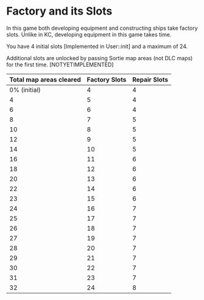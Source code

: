 # Factory and its Slots

In this game both developing equipment and constructing ships take factory slots. Unlike in KC, developing equipment in this game takes time.

You have 4 initial slots [Implemented in User::init] and a maximum of 24.

Additional slots are unlocked by passing Sortie map areas (not DLC maps) for the first time. [NOTYETIMPLEMENTED]

| Total map areas cleared | Factory Slots | Repair Slots |
| ----------------------- | ------------- | ------------ |
| 0% (initial)            | 4             | 4            |
| 4                       | 5             | 4            |
| 6                       | 6             | 4            |
| 8                       | 7             | 5            |
| 10                      | 8             | 5            |
| 12                      | 9             | 5            |
| 14                      | 10            | 5            |
| 16                      | 11            | 6            |
| 18                      | 12            | 6            |
| 20                      | 13            | 6            |
| 22                      | 14            | 6            |
| 23                      | 15            | 6            |
| 24                      | 16            | 7            |
| 25                      | 17            | 7            |
| 26                      | 18            | 7            |
| 27                      | 19            | 7            |
| 28                      | 20            | 7            |
| 29                      | 21            | 7            |
| 30                      | 22            | 7            |
| 31                      | 23            | 7            |
| 32                      | 24            | 8            |

